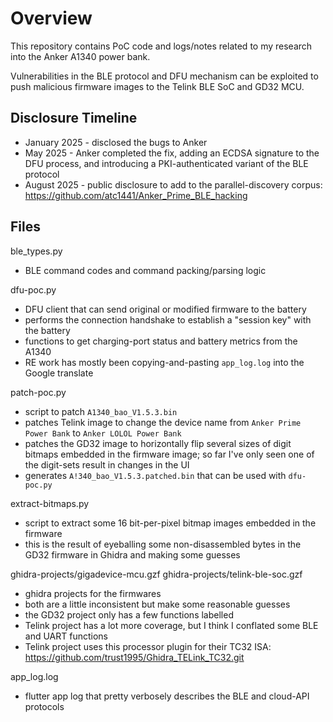 # Overview

This repository contains PoC code and logs/notes related to my research into the Anker A1340 power bank.

Vulnerabilities in the BLE protocol and DFU mechanism can be exploited to push malicious firmware images to the Telink BLE SoC and GD32 MCU.

## Disclosure Timeline

- January 2025 - disclosed the bugs to Anker
- May 2025 - Anker completed the fix, adding an ECDSA signature to the DFU process, and introducing a PKI-authenticated variant of the BLE protocol
- August 2025 - public disclosure to add to the parallel-discovery corpus: https://github.com/atc1441/Anker_Prime_BLE_hacking

## Files

ble_types.py
- BLE command codes and command packing/parsing logic

dfu-poc.py
- DFU client that can send original or modified firmware to the battery
- performs the connection handshake to establish a "session key" with the battery
- functions to get charging-port status and battery metrics from the A1340
- RE work has mostly been copying-and-pasting `app_log.log` into the Google translate

patch-poc.py
- script to patch `A1340_bao_V1.5.3.bin`
- patches Telink image to change the device name from `Anker Prime Power Bank` to `Anker LOLOL Power Bank`
- patches the GD32 image to horizontally flip several sizes of digit bitmaps embedded in the firmware image; so far I've only seen one of the digit-sets result in changes in the UI
- generates `A!340_bao_V1.5.3.patched.bin` that can be used with `dfu-poc.py`

extract-bitmaps.py
- script to extract some 16 bit-per-pixel bitmap images embedded in the firmware
- this is the result of eyeballing some non-disassembled bytes in the GD32 firmware in Ghidra and making some guesses

ghidra-projects/gigadevice-mcu.gzf
ghidra-projects/telink-ble-soc.gzf
- ghidra projects for the firmwares
- both are a little inconsistent but make some reasonable guesses
- the GD32 project only has a few functions labelled
- Telink project has a lot more coverage, but I think I conflated some BLE and UART functions
- Telink project uses this processor plugin for their TC32 ISA: https://github.com/trust1995/Ghidra_TELink_TC32.git

app_log.log
- flutter app log that pretty verbosely describes the BLE and cloud-API protocols
